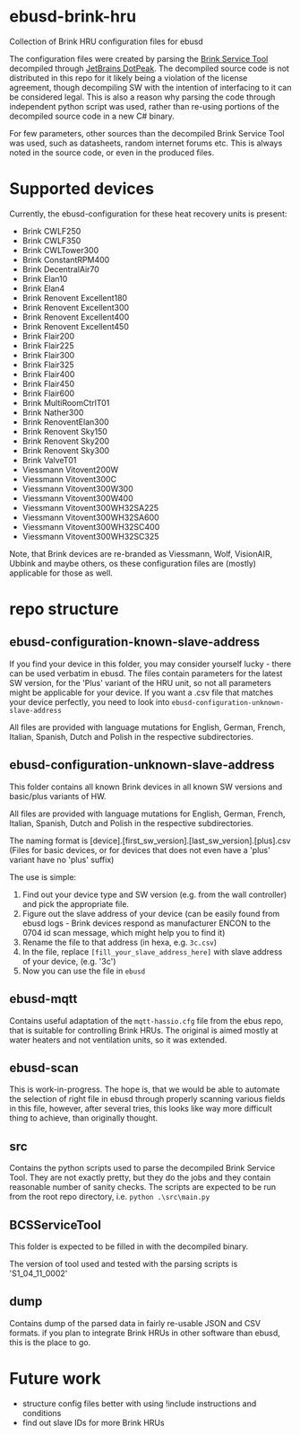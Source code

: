 # ebusd-brink-hru
Collection of Brink HRU configuration files for ebusd

The configuration files were created by parsing the [Brink Service Tool](https://www.brinkclimatesystems.nl/tools/software-brink-service-tool-en) decompiled through [JetBrains DotPeak](https://www.jetbrains.com/decompiler/). The decompiled source code is not distributed in this repo for it likely being a violation of the license agreement, though decompiling SW with the intention of interfacing to it can be considered legal. This is also a reason why parsing the code through independent python script was used, rather than re-using portions of the decompiled source code in a new C# binary.

For few parameters, other sources than the decompiled Brink Service Tool was used, such as datasheets, random internet forums etc. This is always noted in the source code, or even in the produced files.

# Supported devices

Currently, the ebusd-configuration for these heat recovery units is present:

 - Brink CWLF250
 - Brink CWLF350
 - Brink CWLTower300
 - Brink ConstantRPM400
 - Brink DecentralAir70
 - Brink Elan10
 - Brink Elan4
 - Brink Renovent Excellent180
 - Brink Renovent Excellent300
 - Brink Renovent Excellent400
 - Brink Renovent Excellent450
 - Brink Flair200
 - Brink Flair225
 - Brink Flair300
 - Brink Flair325
 - Brink Flair400
 - Brink Flair450
 - Brink Flair600
 - Brink MultiRoomCtrlT01
 - Brink Nather300
 - Brink RenoventElan300
 - Brink Renovent Sky150
 - Brink Renovent Sky200
 - Brink Renovent Sky300
 - Brink ValveT01
 - Viessmann Vitovent200W
 - Viessmann Vitovent300C
 - Viessmann Vitovent300W300
 - Viessmann Vitovent300W400
 - Viessmann Vitovent300WH32SA225
 - Viessmann Vitovent300WH32SA600
 - Viessmann Vitovent300WH32SC400
 - Viessmann Vitovent300WH32SC325

 Note, that Brink devices are re-branded as Viessmann, Wolf, VisionAIR, Ubbink and maybe others, os these configuration files are (mostly) applicable for those as well.

# repo structure

## ebusd-configuration-known-slave-address
If you find your device in this folder, you may consider yourself lucky - there can be used verbatim in ebusd. The files contain parameters for the latest SW version, for the 'Plus' variant of the HRU unit, so not all parameters might be applicable for your device. If you want a .csv file that matches your device perfectly, you need to look into `ebusd-configuration-unknown-slave-address`

All files are provided with language mutations for English, German, French, Italian, Spanish, Dutch and Polish in the respective subdirectories.

## ebusd-configuration-unknown-slave-address
This folder contains all known Brink devices in all known SW versions and basic/plus variants of HW. 

All files are provided with language mutations for English, German, French, Italian, Spanish, Dutch and Polish in the respective subdirectories.

The naming format is [device].[first_sw_version].[last_sw_version].[plus].csv (Files for basic devices, or for devices that does not even have a 'plus' variant have no 'plus' suffix)

The use is simple: 

 1. Find out your device type and SW version (e.g. from the wall controller) and pick the appropriate file.
 2. Figure out the slave address of your device (can be easily found from ebusd logs - Brink devices respond as manufacturer ENCON to the 0704 id scan message, which might help you to find it)
 2. Rename the file to that address (in hexa, e.g. `3c.csv`)
 3. In the file, replace `[fill_your_slave_address_here]` with slave address of your device, (e.g. '3c')
 4. Now you can use the file in `ebusd`

## ebusd-mqtt
Contains useful adaptation of the `mqtt-hassio.cfg` file from the ebus repo, that is suitable for controlling Brink HRUs. The original is aimed mostly at water heaters and not ventilation units, so it was extended.

## ebusd-scan
This is work-in-progress. The hope is, that we would be able to automate the selection of right file in ebusd through properly scanning various fields in this file, however, after several tries, this looks like way more difficult thing to achieve, than originally thought. 
 
<!---
## ebusd-configuration-deprecated
** The files in this folder should not be needed to be used. They are kept mostly for reference **

Contains the config files for individual Brink devices. There are two types of files - sensors and params. Sensors are read only, while params are almost in all instances writable. For params, each message contains five fields: [current, min, max, step_size, default]. This is reflected in the generated .csv files.

The naming format is [device].[first_sw_version].[last_sw_version].[sensors|params.basic|params.plus].csv, where the range first-last SW versions is the range of versions this file is applicable for, sensors is for sensors, params.plus are params for plus version of device and params.basic is for basic version of the device. Note, that not all devices have basic/plus version, but for simplicity we write out bot for every device - sometimes those files are just identical.

Since Brink uses non-standard identification response (0704h message), it is not that straightforward to fabricate the .csv files so that they can be directly consumed by ebusd. Therefore, we just create 'blocks' of CSV data for the given device, which you then need to adjust to match the ebus slave address of your device. Unfortunately, the default slave address of a device is a parameter not foudn in Brink Service Tool. Please, report those numbers, and we can gradually build the files for those devices, that would be directly consumable by ebusd.
-->

## src
Contains the python scripts used to parse the decompiled Brink Service Tool. They are not exactly pretty, but they do the jobs and they contain reasonable number of sanity checks. The scripts are expected to be run from the root repo directory, i.e. `python .\src\main.py`

## BCSServiceTool
This folder is expected to be filled in with the decompiled binary.

The version of tool used and tested with the parsing scripts is 'S1_04_11_0002'

## dump
Contains dump of the parsed data in fairly re-usable JSON and CSV formats. if you plan to integrate Brink HRUs in other software than ebusd, this is the place to go.

# Future work
- structure config files better with using !include instructions and conditions
- find out slave IDs for more Brink HRUs
